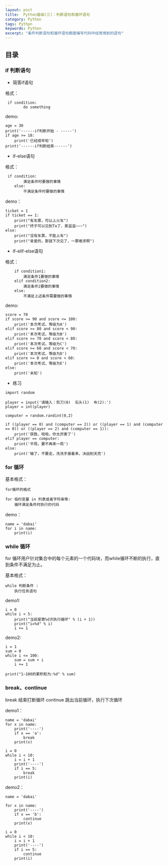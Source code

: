 ```yaml
---
layout: post
title:  Python基础(三)：判断语句和循环语句
category: Python 
tags: Pythpn 
keywords: Python 
excerpt: "条件判断语句和循环语句都是编写代码中经常用到的语句"
---
```


## 目录

### if 判断语句

- 简答if语句

格式：
```
 if condition:
        do something
```

demo:
```
age = 30
print('------if判断开始 - -----')
if age >= 18:
    print('已经成年啦')
print('------if判断结束------')
```

- if-else语句

格式：
```
 if condition:
        满足条件时要做的事情
    else:
        不满足条件时要做的事情
```

demo：
```
ticket = 1
if ticket == 1:
    print("有车票，可以上火车")
    print("终于可以见到Ta了，美滋滋~~~")
else:
    print("没有车票，不能上车")
    print("亲爱的，那就下次见了，一票难求啊")
```

- if-elif-else语句

格式：
```
    if condition1:
        满足条件1要做的事情
    elif condition2:
        满足条件2要做的事情
    else:
        不满足上述条件需要做的事情
```

demo:
```
score = 70
if score >= 90 and score <= 100:
    print('本次考试，等级为A')
elif score >= 80 and score < 90:
    print('本次考试，等级为B')
elif score >= 70 and score < 80:
    print('本次考试，等级为C')
elif score >= 60 and score < 70:
    print('本次考试，等级为D')
elif score >= 0 and score < 60:
    print('本次考试，等级为E')
else:
    print('未知')
```

- 练习
```
import random

player = input('请输入：剪刀(0)  石头(1)  布(2):')
player = int(player)

computer = random.randint(0,2)

if ((player == 0) and (computer == 2)) or ((player == 1) and (computer == 0)) or ((player == 2) and (computer == 1)):
    print('获胜，哈哈，你太厉害了')
elif player == computer:
    print('平局，要不再来一局')
else:
    print('输了，不要走，洗洗手接着来，决战到天亮')
```

### for 循环

基本格式：
```
for循环的格式

for 临时变量 in 列表或者字符串等:
    循环满足条件时执行的代码
```

demo：
```
name = 'dabai'
for i in name:
    print(i)
```


### while 循环
for 循环用户针对集合中的每个元素的一个代码块，而while循环不断的执行，直到条件不满足为止。

基本格式：
```
while 判断条件 :
    执行任务语句
```

demo1:
```
i = 0
while i < 5:
    print("当前是第%d次执行循环" % (i + 1))
    print("i=%d" % i)
    i += 1
```


demo2:
```
i = 1
sum = 0
while i <= 100:
    sum = sum + i
    i += 1

print("1~100的累积和为:%d" % sum)
```


### break、continue

break 结束打断循环
continue 跳出当前循环，执行下次循环

demo1：

```
name = 'dabai'
for x in name:
    print('----')
    if x == 'a':
        break
    print(x)

i = 0
while i < 10:
    i = i + 1
    print('----')
    if i == 5:
        break
    print(i)
```

demo2：
```
name = 'dabai'

for x in name:
    print('----')
    if x == 'b':
        continue
    print(x)

i = 0
while i < 10:
    i = i + 1
    print('----')
    if i == 5:
        continue
    print(i)

```
